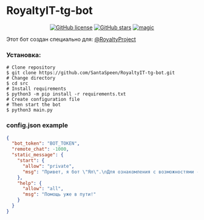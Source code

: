 # RoyaltyIT-tg-bot
<p align="center">
    <a href="https://github.com/SantaSpeen/RoyaltyIT-tg-bot/blob/master/LICENSE"><img alt="GitHub license" src="https://img.shields.io/github/license/SantaSpeen/RoyaltyIT-tg-bot?style=for-the-badge"></a>    
    <a href="https://github.com/SantaSpeen/RoyaltyIT-tg-bot/stargazers"><img alt="GitHub stars" src="https://img.shields.io/github/stars/SantaSpeen/RoyaltyIT-tg-bot?style=for-the-badge"></a>    
    <a href="https://github.com/SantaSpeen"><img src="https://img.santaspeen.ru/github/magic.svg" alt="magic"></a>
    <br/>
</p>

Этот бот создан специально для: [@RoyaltyProject](https://t.me/royaltyproject)

### Установка:

```shell
# Clone repository
$ git clone https://github.com/SantaSpeen/RoyaltyIT-tg-bot.git
# Change directory
$ cd src
# Install requirements
$ python3 -m pip install -r requirements.txt
# Create configuration file
# Then start the bot
$ python3 main.py
```

### config.json example

```json
{
  "bot_token": "BOT_TOKEN",
  "remote_chat": -1000,
  "static_message": {
    "start": {
      "allow": "private",
      "msg": "Привет, я бот \"Ял\".\nДля ознакомления с возможностями - /help"
    },
    "help": {
      "allow": "all",
      "msg": "Помощь уже в пути!"
    }
  }
}
```